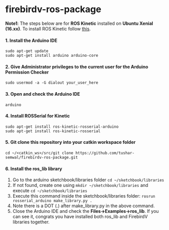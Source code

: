 # firebirdv-ros-package

**Note1**: The steps below are for **ROS Kinetic** installed on **Ubuntu Xenial (16.xx)**. To install ROS Kinetic follow [this](http://wiki.ros.org/kinetic/Installation/Ubuntu).

#### 1. Install the Arduino IDE
```
sudo apt-get update
sudo apt-get install arduino arduino-core
```
#### 2. Give Administrator privileges to the current user for the Arduino Permission Checker
```
sudo usermod -a -G dialout your_user_here
```

#### 3. Open and check the Arduino IDE
```
arduino
```

#### 4. Install ROSSerial for Kinetic
```
sudo apt-get install ros-kinetic-rosserial-arduino
sudo apt-get install ros-kinetic-rosserial
```

#### 5. Git clone this repository into your catkin workspace folder
```
cd ~/<catkin_ws>/src/git clone https://github.com/tushar-semwal/firebirdv-ros-package.git

```

#### 6. Install the ros_lib library
1. Go to the arduino sketchbook/libraries folder
`cd ~/sketchbook/libraries`
2. If not found, create one using `mkdir ~/sketchbook/libraries` and execute `cd ~/sketchbook/libraries`
3. Execute this command inside the sketchbook/libraries folder: `rosrun rosserial_arduino make_library.py .`
4. Note there is a DOT (.) after make_library.py in the above command.
5. Close the Arduino IDE and check the **Files->Examples->ros_lib**. If you can see it, congrats you have installed both ros_lib and FirebirdV libraries together.
